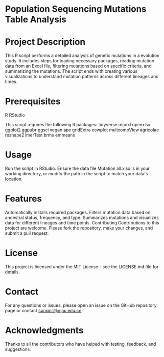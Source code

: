 # Population Sequencing Mutations Table Analysis
# Project Description
This R script performs a detailed analysis of genetic mutations in a evolution study. It includes steps for loading necessary packages, reading mutation data from an Excel file, filtering mutations based on specific criteria, and summarizing the mutations. The script ends with creating various visualizations to understand mutation patterns across different lineages and times.


# Prerequisites
R
RStudio

This script requires the following R packages:
tidyverse
readxl
openxlsx
ggplot2
ggpubr
ggsci
vegan
ape
gridExtra
cowplot
multcompView
agricolae
reshape2
lmerTest
brms
emmeans

# Usage
Run the script in RStudio. Ensure the data file Mutation.all.xlsx is in your working directory, or modify the path in the script to match your data's location.

# Features
Automatically installs required packages.
Filters mutation data based on ancestral status, frequency, and type.
Summarizes mutations and visualizes data for different lineages and time points.
Contributing
Contributions to this project are welcome. Please fork the repository, make your changes, and submit a pull request.

# License
This project is licensed under the MIT License - see the LICENSE.md file for details.

# Contact
For any questions or issues, please open an issue on the GitHub repository page or contact sunxinli@njau.edu.cn.

# Acknowledgments
Thanks to all the contributors who have helped with testing, feedback, and suggestions.
